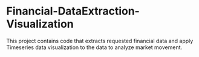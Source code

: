 # Financial-DataExtraction-Visualization
This project contains code that extracts requested financial data and apply Timeseries data visualization to the data to analyze market movement.  
